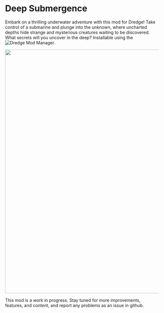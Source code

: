 # Deep Submergence
Embark on a thrilling underwater adventure with this mod for Dredge! Take control of a submarine and plunge into the unknown, where uncharted depths hide strange and mysterious creatures waiting to be discovered. What secrets will you uncover in the deep?
Installable using the ![Dredge Mod Manager](https://github.com/DREDGE-Mods/DredgeModManager).

<img src="https://i.imgur.com/95E9817.png" width="800" class="center">

This mod is a work in progress. Stay tuned for more improvements, features, and content, and report any problems as an issue in github.
